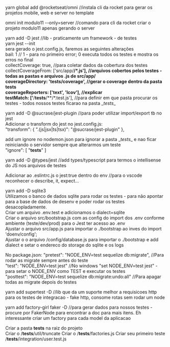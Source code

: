 yarn global add @rocketseat/omni //instala cli da rocket para gerar os projetos mobile, web e server no template

omni init modulo11 --only=server //comando para cli da rocket criar o projeto modulo11 apenas gerando o server

yarn add -D jest //lib - praticamente um framework - de testes <br/>
yarn jest --init <br />
sera gerado o jest.config.js, faremos as seguintes alterações <br />
bail: 1 // 1 - para no primeiro error; 0 executa todos os testes e mostra os erros no final <br />
collectCoverage: true, //para coletar dados da cobertura dos testes  <br />
collectCoverageFrom: ['src/app/**/*.js'], //arquivos cobertos pelos testes - todas as pastas e arquivos .js de src/app/ <br />
coverageDirectory: '__tests__/coverage', //gerar o coverage dentro da pasta __tests__ <br/>
coverageReporters: ['text', 'lcov'], //explicar  <br />
testMatch: ['**/__tests__/**/*.test.js'], //para definir em que pasta procurar os testes - todos nossos testes ficarao na pasta \__tests__  <br />

yarn add -D @sucrase/jest-plugin //para poder utilizar import/export tb no jest <br />
Adicionar o transform do jest no jest.config.js: <br/>
"transform": {
  ".(js|jsx|ts|tsx)": "@sucrase/jest-plugin"
},

add um ignore no nodemon.json para ignorar a pasta \__tests__ e nao ficar reiniciando o servidor sempre que alterarmos um teste <br/>
"ignore": [
  "__tests__"
]

yarn add -D @types/jest //add types/typescript para termos o intellisense do JS nos arquivos de testes

Adicionar ao .eslintrc.js o jest:true dentro do env //para o vscode reconhecer o describe, it, expect...


yarn add -D sqlite3 <br/>
Utilizamos o banco de dados sqlite para rodar os testes - para não apontar para a base de dados de desenv e poder rodar os testes desacopladamente.<br/>
Criar um arquivo .env.test e adicionamos o dialect=sqlite<br/>
Criar o arquivo src/bootstrap.js com as config do import dos .env conforme ambiente (teste/dev/prod) para o Jest ter acesso ao .env<br/>
Ajustar o arquivo src/app.js para importar o ./bootstrap ao inves do import 'doenv/config';<br/>
Ajustar o o arquivo /config/database.js para importar o ./bootstrap e add dialect e setar o endereco do storage do sqlite e os logs <br/>

No package.json:
  "pretest": "NODE_ENV=test sequelize db:migrate", //Para rodar as migrate sempre antes do teste <br/>
  "test": "NODE_ENV=test jest" //No windows "set NODE_ENV=test jest" - para setar o NODE_ENV como TEST e executar os testes<br/>
  "posttest": "NODE_ENV=test sequelize db:migrate:undo:all" //Para apagar todas as migrate depois do testes <br/>

yarn add supertest -D //lib que da um suporte melhor a requisicoes http para os testes de integracao - fake http, consome rotas sem rodar um node

yarn add factory-girl faker -D //para gerar dados para nossos testes - procure por FakerNode para encontrar a doc para mais itens. Eh interessante criar um factory para cada model da aplicacao

Criar a pasta __tests__ na raiz do projeto <br/>
Criar o /__tests__/util/truncate
Criar o /__tests__/factories.js
Criar seu primeiro teste /__tests__/integration/user.test.js
